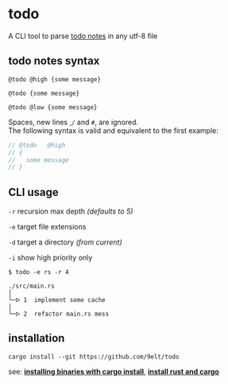 # todo

A CLI tool to parse [todo notes](#todo-notes-syntax) in any utf-8 file

## todo notes syntax

```
@todo @high {some message}
```
```
@todo {some message}
```
```
@todo @low {some message}
```
Spaces, new lines ,`/` and `#`, are ignored.  
The following syntax is valid and equivalent to the first example:
```rust
// @todo   @high
// {
//   some message
// }
```

## CLI usage

`-r` recursion max depth *(defaults to 5)*

`-e` target file extensions

`-d` target a directory *(from current)*

`-i` show high priority only

```
$ todo -e rs -r 4

./src/main.rs  
│
└─ᐅ 1  implement some cache
│
└─ᐅ 2  refactor main.rs mess

```

## installation

```
cargo install --git https://github.com/9elt/todo
```

see: 
[**installing binaries with cargo install**](https://doc.rust-lang.org/book/ch14-04-installing-binaries.html), [**install rust and cargo**](https://doc.rust-lang.org/cargo/getting-started/installation.html)
